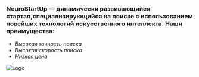 
    
### NeuroStartUp — динамически развивающийся стартап,специализирующийся на поиске с использованием новейших технологий искусственного интеллекта. Наши преимущества:

* *Высокая точность поиска*
* *Высокая скорость поиска*
* *Низкая цена*

![Logo](https://camo.githubusercontent.com/ace14ee894d150192a7b05b12410738aa65528da742bbce69315a5f441320ea7/68747470733a2f2f692e696d6775722e636f6d2f495a4f525769492e706e67)

